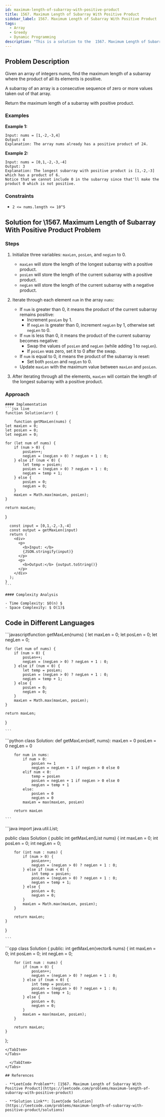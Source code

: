 ```yaml
---
id: maximum-length-of-subarray-with-positive-product
title: 1567. Maximum Length of Subarray With Positive Product
sidebar_label: 1567. Maximum Length of Subarray With Positive Product
tags:
  - Array
  - Greedy
  - Dynamic Programming
description: "This is a solution to the  1567. Maximum Length of Subarray With Positive Product problem on LeetCode."
---
```


## Problem Description

Given an array of integers nums, find the maximum length of a subarray where the product of all its elements is positive.

A subarray of an array is a consecutive sequence of zero or more values taken out of that array.

Return the maximum length of a subarray with positive product.

### Examples

**Example 1:**

```
Input: nums = [1,-2,-3,4]
Output: 4
Explanation: The array nums already has a positive product of 24.
```

**Example 2:**

```
Input: nums = [0,1,-2,-3,-4]
Output: 3
Explanation: The longest subarray with positive product is [1,-2,-3] which has a product of 6.
Notice that we cannot include 0 in the subarray since that'll make the product 0 which is not positive.
```

### Constraints

- `2 <= nums.length <= 10^5`

## Solution for \1567. Maximum Length of Subarray With Positive Product Problem
### Steps
1. Initialize three variables: `maxLen`, `posLen`, and `negLen` to 0.
   - `maxLen` will store the length of the longest subarray with a positive product.
   - `posLen` will store the length of the current subarray with a positive product.
   - `negLen` will store the length of the current subarray with a negative product.

2. Iterate through each element `num` in the array `nums`:
   - If `num` is greater than 0, it means the product of the current subarray remains positive:
     - Increment `posLen` by 1.
     - If `negLen` is greater than 0, increment `negLen` by 1, otherwise set `negLen` to 0.
   - If `num` is less than 0, it means the product of the current subarray becomes negative:
     - Swap the values of `posLen` and `negLen` (while adding 1 to `negLen`).
     - If `posLen` was zero, set it to 0 after the swap.
   - If `num` is equal to 0, it means the product of the subarray is reset:
     - Set both `posLen` and `negLen` to 0.
   - Update `maxLen` with the maximum value between `maxLen` and `posLen`.

3. After iterating through all the elements, `maxLen` will contain the length of the longest subarray with a positive product.



### Approach
<Tabs>
  <TabItem value="Solution" label="Solution">

    #### Implementation
    ```jsx live
    function Solution(arr) {
   
        function getMaxLen(nums) {
    let maxLen = 0;
    let posLen = 0;
    let negLen = 0;

    for (let num of nums) {
        if (num > 0) {
            posLen++;
            negLen = (negLen > 0) ? negLen + 1 : 0;
        } else if (num < 0) {
            let temp = posLen;
            posLen = (negLen > 0) ? negLen + 1 : 0;
            negLen = temp + 1;
        } else {
            posLen = 0;
            negLen = 0;
        }
        maxLen = Math.max(maxLen, posLen);
    }

    return maxLen;
}

      const input = [0,1,-2,-3,-4]
      const output = getMaxLen(input)
      return (
        <div>
          <p>
            <b>Input: </b>
            {JSON.stringify(input)}
          </p>
          <p>
            <b>Output:</b> {output.toString()}
          </p>
        </div>
      );
    }
    ```

    #### Complexity Analysis

    - Time Complexity: $O(n) $ 
    - Space Complexity: $ O(1)$

   ## Code in Different Languages
   <Tabs>
  <TabItem value="JavaScript" label="JavaScript">
  <SolutionAuthor name="@hiteshgahanolia"/>
   ```javascriptfunction getMaxLen(nums) {
    let maxLen = 0;
    let posLen = 0;
    let negLen = 0;

    for (let num of nums) {
        if (num > 0) {
            posLen++;
            negLen = (negLen > 0) ? negLen + 1 : 0;
        } else if (num < 0) {
            let temp = posLen;
            posLen = (negLen > 0) ? negLen + 1 : 0;
            negLen = temp + 1;
        } else {
            posLen = 0;
            negLen = 0;
        }
        maxLen = Math.max(maxLen, posLen);
    }

    return maxLen;
}

    ```

  </TabItem>
  <TabItem value="Python" label="Python">
  <SolutionAuthor name="@hiteshgahanolia"/>
   ```python
   class Solution:
    def getMaxLen(self, nums):
        maxLen = 0
        posLen = 0
        negLen = 0

        for num in nums:
            if num > 0:
                posLen += 1
                negLen = negLen + 1 if negLen > 0 else 0
            elif num < 0:
                temp = posLen
                posLen = negLen + 1 if negLen > 0 else 0
                negLen = temp + 1
            else:
                posLen = 0
                negLen = 0
            maxLen = max(maxLen, posLen)

        return maxLen

    ```

  </TabItem>
  <TabItem value="Java" label="Java">
  <SolutionAuthor name="@hiteshgahanolia"/>
   ```java
  import java.util.List;

public class Solution {
    public int getMaxLen(List<Integer> nums) {
        int maxLen = 0;
        int posLen = 0;
        int negLen = 0;

        for (int num : nums) {
            if (num > 0) {
                posLen++;
                negLen = (negLen > 0) ? negLen + 1 : 0;
            } else if (num < 0) {
                int temp = posLen;
                posLen = (negLen > 0) ? negLen + 1 : 0;
                negLen = temp + 1;
            } else {
                posLen = 0;
                negLen = 0;
            }
            maxLen = Math.max(maxLen, posLen);
        }

        return maxLen;
    }
}

    ```
  </TabItem>
  <TabItem value="C++" label="C++">
  <SolutionAuthor name="@hiteshgahanolia"/>
   ```cpp
   class Solution {
public:
    int getMaxLen(vector<int>& nums) {
        int maxLen = 0;
        int posLen = 0;
        int negLen = 0;

        for (int num : nums) {
            if (num > 0) {
                posLen++;
                negLen = (negLen > 0) ? negLen + 1 : 0;
            } else if (num < 0) {
                int temp = posLen;
                posLen = (negLen > 0) ? negLen + 1 : 0;
                negLen = temp + 1;
            } else {
                posLen = 0;
                negLen = 0;
            }
            maxLen = max(maxLen, posLen);
        }

        return maxLen;
    }
};

```
</TabItem>
</Tabs>

  </TabItem>
</Tabs>

## References

- **LeetCode Problem**: [1567. Maximum Length of Subarray With Positive Product](https://leetcode.com/problems/maximum-length-of-subarray-with-positive-product)

- **Solution Link**: [LeetCode Solution](https://leetcode.com/problems/maximum-length-of-subarray-with-positive-product/solutions)
